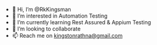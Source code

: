- 👋 Hi, I’m @RkKingsman
- 👀 I’m interested in Automation Testing
- 🌱 I’m currently learning Rest Assured & Appium Testing
- 💞️ I’m looking to collaborate
- 📫 Reach me on kingstonrathna@gmail.com

<!---
RkKingsman/RkKingsman is a ✨ special ✨ repository because its `README.md` (this file) appears on your GitHub profile.
You can click the Preview link to take a look at your changes.
--->
